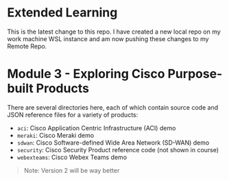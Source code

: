 # Extended Learning
This is the latest change to this repo.  I have created a new local repo on my work machine WSL instance and am now pushing these changes to my Remote Repo.

# Module 3 - Exploring Cisco Purpose-built Products
There are several directories here, each of which contain source
code and JSON reference files for a variety of products:
  * `aci`: Cisco Application Centric Infrastructure (ACI) demo
  * `meraki`: Cisco Meraki demo
  * `sdwan`: Cisco Software-defined Wide Area Network (SD-WAN) demo
  * `security`: Cisco Security Product reference code (not shown in course)
  * `webexteams`: Cisco Webex Teams demo

>Note: Version 2 will be way better 
